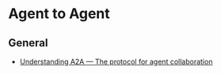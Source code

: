 # Agent to Agent

## General

- [Understanding A2A — The protocol for agent collaboration](https://discuss.google.dev/t/understanding-a2a-the-protocol-for-agent-collaboration/189103)
